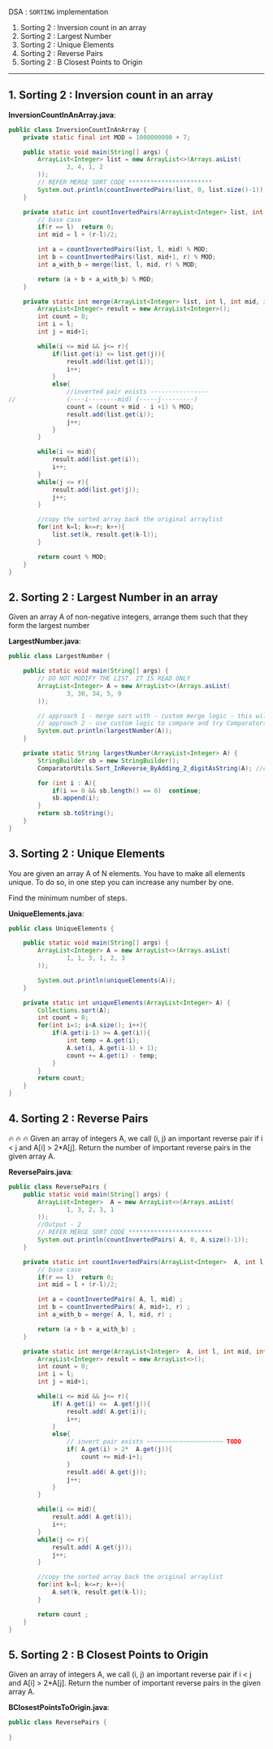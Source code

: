 DSA : `SORTING` implementation

1. Sorting 2 : Inversion count in an array
2. Sorting 2 : Largest Number
3. Sorting 2 : Unique Elements
4. Sorting 2 : Reverse Pairs
5. Sorting 2 : B Closest Points to Origin

---

## 1. Sorting 2 : Inversion count in an array

**InversionCountInAnArray.java**:
```java
public class InversionCountInAnArray {
    private static final int MOD = 1000000000 + 7;

    public static void main(String[] args) {
        ArrayList<Integer> list = new ArrayList<>(Arrays.asList(
                3, 4, 1, 2
        ));
        // REFER MERGE SORT CODE ***********************
        System.out.println(countInvertedPairs(list, 0, list.size()-1));
    }

    private static int countInvertedPairs(ArrayList<Integer> list, int l, int r) {
        // base case
        if(r == l)  return 0;
        int mid = l + (r-l)/2;

        int a = countInvertedPairs(list, l, mid) % MOD;
        int b = countInvertedPairs(list, mid+1, r) % MOD;
        int a_with_b = merge(list, l, mid, r) % MOD;

        return (a + b + a_with_b) % MOD;
    }

    private static int merge(ArrayList<Integer> list, int l, int mid, int r) {
        ArrayList<Integer> result = new ArrayList<Integer>();
        int count = 0;
        int i = l;
        int j = mid+1;

        while(i <= mid && j<= r){
            if(list.get(i) <= list.get(j)){
                result.add(list.get(i));
                i++;
            }
            else{
                //inverted pair exists ----------------
//              (----i--------mid) (-----j---------)
                count = (count + mid - i +1) % MOD;
                result.add(list.get(i));
                j++;
            }
        }

        while(i <= mid){
            result.add(list.get(i));
            i++;
        }
        while(j <= r){
            result.add(list.get(j));
            j++;
        }

        //copy the sorted array back the original arraylist
        for(int k=l; k<=r; k++){
            list.set(k, result.get(k-l));
        }

        return count % MOD;
    }
}
```

## 2. Sorting 2 : Largest Number in an array
Given an array A of non-negative integers, arrange them such that they form the largest number

**LargestNumber.java**:
```java
public class LargestNumber {

    public static void main(String[] args) {
        // DO NOT MODIFY THE LIST. IT IS READ ONLY
        ArrayList<Integer> A = new ArrayList<>(Arrays.asList(
                3, 30, 34, 5, 9
        ));

        // approach 1 - merge sort with - custom merge logic - this will be a lengthy code
        // approach 2 - use custom logic to compare and try Comparators
        System.out.println(largestNumber(A));
    }

    private static String largestNumber(ArrayList<Integer> A) {
        StringBuilder sb = new StringBuilder();
        ComparatorUtils.Sort_InReverse_ByAdding_2_digitAsString(A); //custom method

        for (int i : A){
            if(i == 0 && sb.length() == 0)  continue;
            sb.append(i);
        }
        return sb.toString();
    }
}
```

## 3. Sorting 2 : Unique Elements
You are given an array A of N elements. You have to make all elements unique. To do so, in one step you can increase any number by one.

Find the minimum number of steps.

**UniqueElements.java**:
```java
public class UniqueElements {

    public static void main(String[] args) {
        ArrayList<Integer> A = new ArrayList<>(Arrays.asList(
                1, 1, 3, 1, 2, 3
        ));

        System.out.println(uniqueElements(A));
    }

    private static int uniqueElements(ArrayList<Integer> A) {
        Collections.sort(A);
        int count = 0;
        for(int i=1; i<A.size(); i++){
            if(A.get(i-1) >= A.get(i)){
                int temp = A.get(i);
                A.set(i, A.get(i-1) + 1);
                count += A.get(i) - temp;
            }
        }
        return count;
    }
}
```

## 4. Sorting 2 : Reverse Pairs 
:fire: :fire: :fire: Given an array of integers A, we call (i, j) an important reverse pair if i < j and A[i] > 2*A[j].
Return the number of important reverse pairs in the given array A.


**ReversePairs.java**:
```java
public class ReversePairs {
    public static void main(String[] args) {
        ArrayList<Integer>  A = new ArrayList<>(Arrays.asList(
                1, 3, 2, 3, 1
        ));
        //Output - 2
        // REFER MERGE SORT CODE ***********************
        System.out.println(countInvertedPairs( A, 0, A.size()-1));
    }

    private static int countInvertedPairs(ArrayList<Integer>  A, int l, int r) {
        // base case
        if(r == l)  return 0;
        int mid = l + (r-l)/2;

        int a = countInvertedPairs( A, l, mid) ;
        int b = countInvertedPairs( A, mid+1, r) ;
        int a_with_b = merge( A, l, mid, r) ;

        return (a + b + a_with_b) ;
    }

    private static int merge(ArrayList<Integer>  A, int l, int mid, int r) {
        ArrayList<Integer> result = new ArrayList<>();
        int count = 0;
        int i = l;
        int j = mid+1;

        while(i <= mid && j<= r){
            if( A.get(i) <=  A.get(j)){
                result.add( A.get(i));
                i++;
            }
            else{
                // invert pair exists ~~~~~~~~~~~~~~~~~~~~~ TODO
                if( A.get(i) > 2*  A.get(j)){
                    count += mid-i+1;
                }
                result.add( A.get(j));
                j++;
            }
        }

        while(i <= mid){
            result.add( A.get(i));
            i++;
        }
        while(j <= r){
            result.add( A.get(j));
            j++;
        }

        //copy the sorted array back the original arraylist
        for(int k=l; k<=r; k++){
            A.set(k, result.get(k-l));
        }

        return count ;
    }
}
```

## 5. Sorting 2 : B Closest Points to Origin
Given an array of integers A, we call (i, j) an important reverse pair if i < j and A[i] > 2*A[j].
Return the number of important reverse pairs in the given array A.


**BClosestPointsToOrigin.java**:
```java
public class ReversePairs {
    
}
```